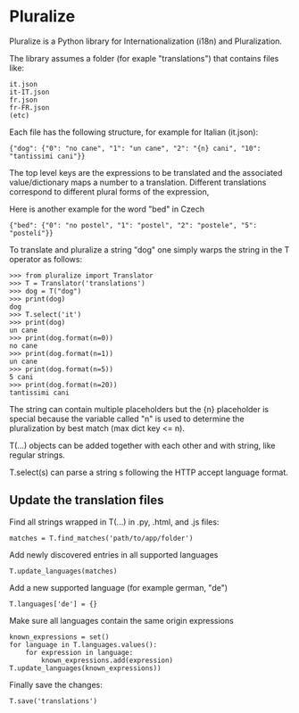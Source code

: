 # Pluralize

Pluralize is a Python library for Internationalization (i18n) and Pluralization.

The library assumes a folder (for exaple "translations") that contains files like:

```
it.json
it-IT.json
fr.json
fr-FR.json
(etc)
```

Each file has the following structure, for example for Italian (it.json):

```
{"dog": {"0": "no cane", "1": "un cane", "2": "{n} cani", "10": "tantissimi cani"}}
```

The top level keys are the expressions to be translated and the associated value/dictionary maps a number to a translation.
Different translations correspond to different plural forms of the expression,

Here is another example for the word "bed" in Czech

```
{"bed": {"0": "no postel", "1": "postel", "2": "postele", "5": "postelí"}}
```

To translate and pluralize a string "dog" one simply warps the string in the T operator as follows:

```
>>> from pluralize import Translator
>>> T = Translator('translations')
>>> dog = T("dog")
>>> print(dog)
dog
>>> T.select('it')
>>> print(dog)
un cane
>>> print(dog.format(n=0))
no cane
>>> print(dog.format(n=1))
un cane
>>> print(dog.format(n=5))
5 cani
>>> print(dog.format(n=20))
tantissimi cani
```

The string can contain multiple placeholders but the {n} placeholder is special because
the variable called "n" is used to determine the pluralization by best match (max dict key <= n).

T(...) objects can be added together with each other and with string, like regular strings.

T.select(s) can parse a string s following the HTTP accept language format.

## Update the translation files

Find all strings wrapped in T(...) in .py, .html, and .js files:
```
matches = T.find_matches('path/to/app/folder')
```

Add newly discovered entries in all supported languages
```
T.update_languages(matches)
```

Add a new supported language (for example german, "de")

```
T.languages['de'] = {}
```

Make sure all languages contain the same origin expressions
```
known_expressions = set()
for language in T.languages.values():
    for expression in language:
        known_expressions.add(expression)
T.update_languages(known_expressions))
```

Finally save the changes:

```
T.save('translations')
```
